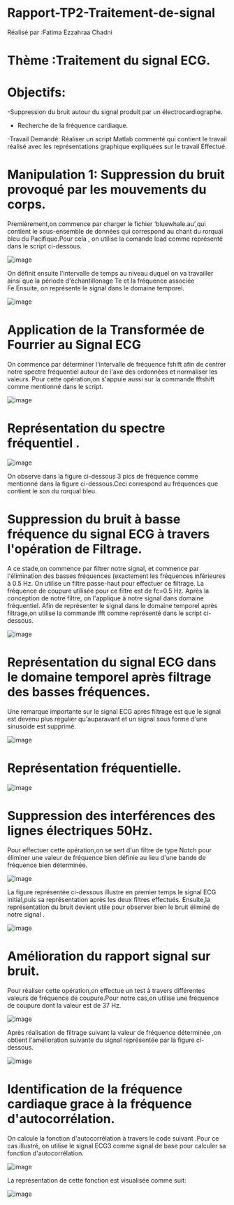 # Rapport-TP2-Traitement-de-signal
 Réalisé par :Fatima Ezzahraa Chadni

 # Thème :Traitement du signal ECG.
 
 # Objectifs:
   -Suppression du bruit autour du signal produit par un électrocardiographe.
   - Recherche de la fréquence cardiaque.
   
-Travail Demandé: Réaliser un script Matlab commenté qui contient le travail réalisé avec les représentations graphique expliquées sur le travail Effectué.

# Manipulation 1: Suppression du bruit provoqué par les mouvements du corps.
  Premièrement,on commence par charger le fichier ‘bluewhale.au’,qui contient le sous-ensemble de données qui 
  correspond au chant du rorqual bleu du Pacifique.Pour cela , on utilise la comande load comme représenté dans le script ci-dessous.
  
  ![image](https://user-images.githubusercontent.com/120644217/213816835-106cdf3d-b758-4290-b05f-f56eb39e5f65.png)
  
  On définit ensuite l'intervalle de temps au niveau duquel on va travailler ainsi que la période d'échantillonage Te et la fréquence associée Fe.Ensuite, on représente   le signal dans le domaine temporel.
  
  ![image](https://user-images.githubusercontent.com/120644217/213817158-42d62e68-a09f-488c-bccc-da985858b116.png)

  # Application de la Transformée de Fourrier au Signal ECG
  On commence par déterminer l'intervalle de fréquence fshift afin de centrer notre spectre fréquentiel autour de l'axe des ordonnées et normaliser les valeurs.
  Pour cette opération,on s'appuie aussi sur la commande fftshift comme mentionné dans le script.
  
  ![image](https://user-images.githubusercontent.com/120644217/213817871-eba9997c-489f-4a2d-9d3f-0d46e1a3c645.png)
  
  # Représentation du spectre fréquentiel .
  
  ![image](https://user-images.githubusercontent.com/120644217/213818058-ccf1b822-66d5-41fa-8fc8-a8da06559ef1.png)

  On observe dans la figure ci-dessous 3 pics de fréquence comme mentionné dans la figure ci-dessous.Ceci correspond au fréquences que contient le son du rorqual bleu.
  # Suppression du bruit à basse fréquence du signal ECG à travers l'opération de Filtrage.
  A ce stade,on commence par filtrer notre signal, et commence par l'élimination des basses fréquences (exactement les fréquences inférieures à 0.5 Hz.
  On utilise un filtre passe-haut pour effectuer ce filtrage.
  La fréquence de coupure utilisée pour ce filtre est de fc=0.5 Hz.
  Après la conception de notre filtre, on l'applique à notre signal dans domaine fréquentiel.
  Afin de représenter le signal dans le domaine temporel après filtrage,on utilise la commande ifft comme représenté dans le script ci-dessous.
  
  ![image](https://user-images.githubusercontent.com/120644217/213820232-2a1212a4-93c9-49c3-a60c-6404c1fa3e75.png)
  #  Représentation du signal ECG dans le domaine temporel après filtrage des basses fréquences.
   Une remarque importante sur le signal ECG après filtrage est que le signal est devenu plus régulier qu'auparavant et un signal sous forme d'une sinusoide est            supprimé.
  
  ![image](https://user-images.githubusercontent.com/120644217/213820475-e5bd893d-5e55-4333-983d-414744ebab4f.png)
  # Représentation fréquentielle.
  ![image](https://user-images.githubusercontent.com/120644217/213820593-657ec48a-3e4a-44b7-85d0-2400fb8eb557.png)
  
  # Suppression des interférences des lignes électriques 50Hz.
  Pour effectuer cette opération,on se sert d'un filtre de type Notch pour éliminer une valeur de fréquence bien définie au lieu d'une bande de fréquence bien           déterminée.
  
  ![image](https://user-images.githubusercontent.com/120644217/213821501-007311ec-a7ee-4607-8905-f4d90cb9cde6.png)
  
  La figure représentée ci-dessous illustre en premier temps le signal ECG initial,puis sa représentation après les deux filtres effectués.
  Ensuite,la représentation du bruit devient utile pour observer bien le bruit éliminé de notre signal .
  
  ![image](https://user-images.githubusercontent.com/120644217/213821838-2d88400d-0aca-48e2-ab55-7f6546cb64f9.png)
  
  #  Amélioration du rapport signal sur bruit.
  Pour réaliser cette opération,on effectue un test à travers différentes valeurs de fréquence de coupure.Pour notre cas,on utilise une fréquence de coupure dont la 
   valeur est de 37 Hz.
   
   ![image](https://user-images.githubusercontent.com/120644217/213822496-07163c4f-d63a-4126-a7d4-d4ebf31673d0.png)
   
   Après réalisation de filtrage suivant la valeur de fréquence déterminée ,on obtient l'amélioration suivante du signal représentée par la figure ci-dessous.
   
   ![image](https://user-images.githubusercontent.com/120644217/213822726-220fa906-1e49-4bfb-afe5-a3ae1a43bee4.png)
   
   # Identification de la fréquence cardiaque grace à la fréquence d'autocorrélation.
   On calcule la fonction d'autocorrélation à travers le code suivant .Pour ce cas illustré,
   on utilise le signal ECG3 comme signal de base pour calculer sa fonction 
   d'autocorrélation.
     
![image](https://user-images.githubusercontent.com/120644217/213824027-acc9c9ef-c6c6-4a5c-b550-c3ea9967bed4.png)

 La représentation de cette fonction est visualisée comme suit:
 
 ![image](https://user-images.githubusercontent.com/120644217/213824237-abaa1b34-d969-4f8e-b609-1826103811d0.png)

     

   
 

   

  
